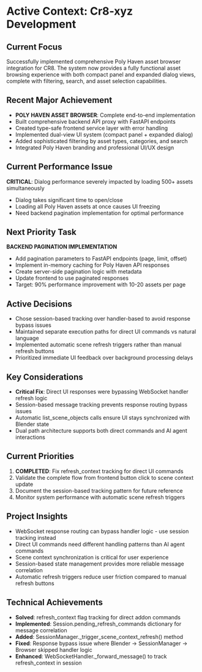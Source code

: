 # Active Context: Cr8-xyz Development

## Current Focus

Successfully implemented comprehensive Poly Haven asset browser integration for CR8. The system now provides a fully functional asset browsing experience with both compact panel and expanded dialog views, complete with filtering, search, and asset selection capabilities.

## Recent Major Achievement

- **POLY HAVEN ASSET BROWSER**: Complete end-to-end implementation
- Built comprehensive backend API proxy with FastAPI endpoints
- Created type-safe frontend service layer with error handling
- Implemented dual-view UI system (compact panel + expanded dialog)
- Added sophisticated filtering by asset types, categories, and search
- Integrated Poly Haven branding and professional UI/UX design

## Current Performance Issue

**CRITICAL**: Dialog performance severely impacted by loading 500+ assets simultaneously

- Dialog takes significant time to open/close
- Loading all Poly Haven assets at once causes UI freezing
- Need backend pagination implementation for optimal performance

## Next Priority Task

**BACKEND PAGINATION IMPLEMENTATION**

- Add pagination parameters to FastAPI endpoints (page, limit, offset)
- Implement in-memory caching for Poly Haven API responses
- Create server-side pagination logic with metadata
- Update frontend to use paginated responses
- Target: 90% performance improvement with 10-20 assets per page

## Active Decisions

- Chose session-based tracking over handler-based to avoid response bypass issues
- Maintained separate execution paths for direct UI commands vs natural language
- Implemented automatic scene refresh triggers rather than manual refresh buttons
- Prioritized immediate UI feedback over background processing delays

## Key Considerations

- **Critical Fix**: Direct UI responses were bypassing WebSocket handler refresh logic
- Session-based message tracking prevents response routing bypass issues
- Automatic list_scene_objects calls ensure UI stays synchronized with Blender state
- Dual path architecture supports both direct commands and AI agent interactions

## Current Priorities

1. **COMPLETED**: Fix refresh_context tracking for direct UI commands
2. Validate the complete flow from frontend button click to scene context update
3. Document the session-based tracking pattern for future reference
4. Monitor system performance with automatic scene refresh triggers

## Project Insights

- WebSocket response routing can bypass handler logic - use session tracking instead
- Direct UI commands need different handling patterns than AI agent commands
- Scene context synchronization is critical for user experience
- Session-based state management provides more reliable message correlation
- Automatic refresh triggers reduce user friction compared to manual refresh buttons

## Technical Achievements

- **Solved**: refresh_context flag tracking for direct addon commands
- **Implemented**: Session.pending_refresh_commands dictionary for message correlation
- **Added**: SessionManager.\_trigger_scene_context_refresh() method
- **Fixed**: Response bypass issue where Blender → SessionManager → Browser skipped handler logic
- **Enhanced**: WebSocketHandler.\_forward_message() to track refresh_context in session
